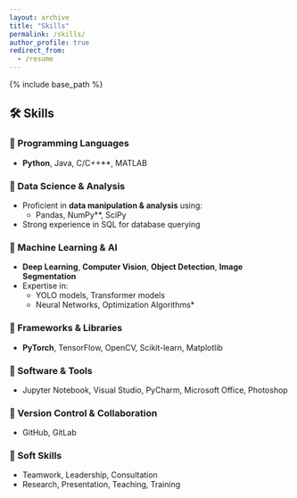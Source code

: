 ```yaml
---
layout: archive
title: "Skills"
permalink: /skills/
author_profile: true
redirect_from:
  - /resume
---
```


{% include base_path %}


## 🛠 Skills  

### 🔹 Programming Languages  
- **Python**, Java, C/C++**, MATLAB  

### 🔹 Data Science & Analysis  
- Proficient in **data manipulation & analysis** using:  
  - Pandas, NumPy**, SciPy  
- Strong experience in SQL for database querying  

### 🔹 Machine Learning & AI  
- **Deep Learning**, **Computer Vision**, **Object Detection**, **Image Segmentation**  
- Expertise in:  
  - YOLO models, Transformer models  
  - Neural Networks, Optimization Algorithms* 

### 🔹 Frameworks & Libraries  
- **PyTorch**, TensorFlow, OpenCV, Scikit-learn, Matplotlib 

### 🔹 Software & Tools  
- Jupyter Notebook, Visual Studio, PyCharm, Microsoft Office, Photoshop 

### 🔹 Version Control & Collaboration  
- GitHub, GitLab  

### 🔹 Soft Skills  
- Teamwork, Leadership, Consultation 
- Research, Presentation, Teaching, Training  
